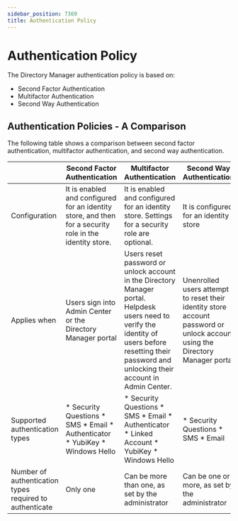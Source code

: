 ```yaml
---
sidebar_position: 7369
title: Authentication Policy
---
```


# Authentication Policy

The Directory Manager authentication policy is based on:

* Second Factor Authentication
* Multifactor Authentication
* Second Way Authentication

## Authentication Policies - A Comparison

The following table shows a comparison between second factor authentication, multifactor authentication, and second way authentication.

|  | Second Factor Authentication | Multifactor Authentication | Second Way Authentication |
| --- | --- | --- | --- |
| Configuration | It is enabled and configured for an identity store, and then for a security role in the identity store. | It is enabled and configured for an identity store. Settings for a security role are optional. | It is configured for an identity store |
| Applies when | Users sign into Admin Center or the Directory Manager portal | Users reset password or unlock account in the Directory Manager portal.  Helpdesk users need to verify the identity of users before resetting their password and unlocking their account in Admin Center. | Unenrolled users attempt to reset their identity store account password or unlock account using the Directory Manager portal |
| Supported authentication types | * Security Questions * SMS * Email * Authenticator * YubiKey * Windows Hello | * Security Questions  * SMS * Email * Authenticator * Linked Account * YubiKey * Windows Hello | * Security Questions * SMS * Email |
| Number of authentication types required to authenticate | Only one | Can be more than one, as set by the administrator | Can be one or more, as set by the administrator |